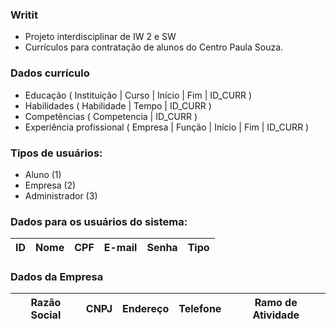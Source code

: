 ### Writit

- Projeto interdisciplinar de IW 2 e SW
- Currículos para contratação de alunos do Centro Paula Souza.

### Dados currículo

- Educação ( Instituição | Curso | Início | Fim | ID_CURR )
- Habilidades ( Habilidade | Tempo | ID_CURR )
- Competências ( Competencia | ID_CURR )
- Experiência profissional ( Empresa | Função | Início | Fim | ID_CURR )

### Tipos de usuários:

- Aluno (1)
- Empresa (2)
- Administrador (3)

### Dados para os usuários do sistema: 

ID | Nome | CPF | E-mail | Senha | Tipo
---|------|-----|--------|-------|-----

### Dados da Empresa

Razão Social | CNPJ | Endereço | Telefone | Ramo de Atividade
-------------|------|----------|----------|------------------
